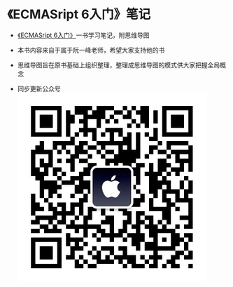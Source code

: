 # 《ECMASript 6入门》笔记


- [《ECMASript 6入门》](http://es6.ruanyifeng.com/)一书学习笔记，附思维导图

- 本书内容来自于属于阮一峰老师，希望大家支持他的书

- 思维导图旨在原书基础上组织整理，整理成思维导图的模式供大家把握全局概念

- 同步更新公众号
![公众号](img/extremefruit.jpg)


